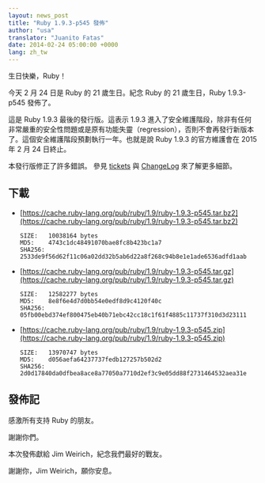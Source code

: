 ```yaml
---
layout: news_post
title: "Ruby 1.9.3-p545 發佈"
author: "usa"
translator: "Juanito Fatas"
date: 2014-02-24 05:00:00 +0000
lang: zh_tw
---
```


生日快樂，Ruby！

今天 2 月 24 日是 Ruby 的 21 歲生日。紀念 Ruby 的 21 歲生日，Ruby 1.9.3-p545 發佈了。

這是 Ruby 1.9.3 最後的發行版。這表示 1.9.3 進入了安全維護階段，除非有任何非常嚴重的安全性問題或是原有功能失靈（regression），否則不會再發行新版本了。這個安全維護階段預劃執行一年。也就是說 Ruby 1.9.3 的官方維護會在 2015 年 2 月 24 日終止。

本發行版修正了許多錯誤。
參見 [tickets](https://bugs.ruby-lang.org/projects/ruby-193/issues?set_filter=1&amp;status_id=5)
與 [ChangeLog](https://svn.ruby-lang.org/repos/ruby/tags/v1_9_3_545/ChangeLog) 來了解更多細節。

## 下載

* [https://cache.ruby-lang.org/pub/ruby/1.9/ruby-1.9.3-p545.tar.bz2](https://cache.ruby-lang.org/pub/ruby/1.9/ruby-1.9.3-p545.tar.bz2)

      SIZE:   10038164 bytes
      MD5:    4743c1dc48491070bae8fc8b423bc1a7
      SHA256: 2533de9f56d62f11c06a02dd32b5ab6d22a8f268c94b8e1e1ade6536adfd1aab

* [https://cache.ruby-lang.org/pub/ruby/1.9/ruby-1.9.3-p545.tar.gz](https://cache.ruby-lang.org/pub/ruby/1.9/ruby-1.9.3-p545.tar.gz)

      SIZE:   12582277 bytes
      MD5:    8e8f6e4d7d0bb54e0edf8d9c4120f40c
      SHA256: 05fb00ebd374ef800475eb40b71ebc42cc18c1f61f4885c11737f310d3d23111

* [https://cache.ruby-lang.org/pub/ruby/1.9/ruby-1.9.3-p545.zip](https://cache.ruby-lang.org/pub/ruby/1.9/ruby-1.9.3-p545.zip)

      SIZE:   13970747 bytes
      MD5:    d056aefa64237737fedb127257b502d2
      SHA256: 2d0d17840da0dfbea8ace8a77050a7710d2ef3c9e05dd88f2731464532aea31e

## 發佈記

感激所有支持 Ruby 的朋友。

謝謝你們。

本次發佈獻給 Jim Weirich，紀念我們最好的戰友。

謝謝你，Jim Weirich，願你安息。
